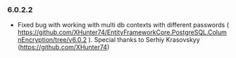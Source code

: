### 6.0.2.2

- Fixed bug with working with multi db contexts with different passwords ( https://github.com/XHunter74/EntityFrameworkCore.PostgreSQL.ColumnEncryption/tree/v6.0.2 ). Special thanks to Serhiy Krasovskyy (https://github.com/XHunter74)
